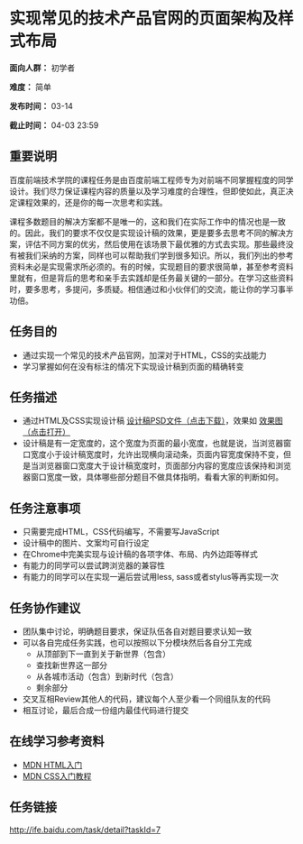 实现常见的技术产品官网的页面架构及样式布局
===
**面向人群：** 初学者

**难度：** 简单

**发布时间：** 03-14

**截止时间：** 04-03 23:59

重要说明
---
百度前端技术学院的课程任务是由百度前端工程师专为对前端不同掌握程度的同学设计。我们尽力保证课程内容的质量以及学习难度的合理性，但即使如此，真正决定课程效果的，还是你的每一次思考和实践。

课程多数题目的解决方案都不是唯一的，这和我们在实际工作中的情况也是一致的。因此，我们的要求不仅仅是实现设计稿的效果，更是要多去思考不同的解决方案，评估不同方案的优劣，然后使用在该场景下最优雅的方式去实现。那些最终没有被我们采纳的方案，同样也可以帮助我们学到很多知识。所以，我们列出的参考资料未必是实现需求所必须的。有的时候，实现题目的要求很简单，甚至参考资料里就有，但是背后的思考和亲手去实践却是任务最关键的一部分。在学习这些资料时，要多思考，多提问，多质疑。相信通过和小伙伴们的交流，能让你的学习事半功倍。

任务目的
---
* 通过实现一个常见的技术产品官网，加深对于HTML，CSS的实战能力
* 学习掌握如何在没有标注的情况下实现设计稿到页面的精确转变

任务描述
---
* 通过HTML及CSS实现设计稿 [设计稿PSD文件（点击下载）](http://7xrp04.com1.z0.glb.clouddn.com/task_1_7_1.psd)，效果如 [效果图（点击打开）](http://7xrp04.com1.z0.glb.clouddn.com/task_1_7_2.jpg)
* 设计稿是有一定宽度的，这个宽度为页面的最小宽度，也就是说，当浏览器窗口宽度小于设计稿宽度时，允许出现横向滚动条，页面内容宽度保持不变，但是当浏览器窗口宽度大于设计稿宽度时，页面部分内容的宽度应该保持和浏览器窗口宽度一致，具体哪些部分题目不做具体指明，看看大家的判断如何。

任务注意事项
---
* 只需要完成HTML，CSS代码编写，不需要写JavaScript
* 设计稿中的图片、文案均可自行设定
* 在Chrome中完美实现与设计稿的各项字体、布局、内外边距等样式
* 有能力的同学可以尝试跨浏览器的兼容性
* 有能力的同学可以在实现一遍后尝试用less, sass或者stylus等再实现一次

任务协作建议
---
* 团队集中讨论，明确题目要求，保证队伍各自对题目要求认知一致
* 可以各自完成任务实践，也可以按照以下分模块然后各自分工完成
  * 从顶部到下一直到关于新世界（包含）
  * 查找新世界这一部分
  * 从各城市活动（包含）到新时代（包含）
  * 剩余部分
* 交叉互相Review其他人的代码，建议每个人至少看一个同组队友的代码
* 相互讨论，最后合成一份组内最佳代码进行提交

在线学习参考资料
---
* [MDN HTML入门](https://developer.mozilla.org/zh-CN/docs/Web/Guide/HTML/Introduction)
* [MDN CSS入门教程](https://developer.mozilla.org/zh-CN/docs/Web/Guide/CSS/Getting_started)

任务链接
---
http://ife.baidu.com/task/detail?taskId=7

